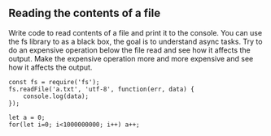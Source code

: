 ## Reading the contents of a file

Write code to read contents of a file and print it to the console. 
You can use the fs library to as a black box, the goal is to understand async tasks. 
Try to do an expensive operation below the file read and see how it affects the output. 
Make the expensive operation more and more expensive and see how it affects the output. 

```
const fs = require('fs');
fs.readFile('a.txt', 'utf-8', function(err, data) {
    console.log(data);
});

let a = 0;
for(let i=0; i<1000000000; i++) a++;
```